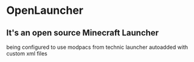 OpenLauncher
============

It's an open source Minecraft Launcher
-------
being configured to use modpacs from technic launcher autoadded with custom xml files
